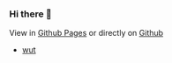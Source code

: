 ### Hi there 👋

View in [Github Pages](https://bence-boer.github.io/bence-boer/) or directly on [Github](https://github.com/bence-boer/bence-boer/) 
* [wut](/bence-boer/preview.html)
<!--Here are some ideas to get you started:

- 🔭 I’m currently working on ...
- 🌱 I’m currently learning ...
- 👯 I’m looking to collaborate on ...
- 🤔 I’m looking for help with ...
- 💬 Ask me about ...
- 📫 How to reach me: ...
- 😄 Pronouns: ...
- ⚡ Fun fact: ...
-->
